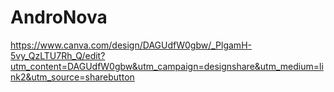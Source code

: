 # AndroNova
https://www.canva.com/design/DAGUdfW0gbw/_PlgamH-5vy_QzLTU7Rh_Q/edit?utm_content=DAGUdfW0gbw&utm_campaign=designshare&utm_medium=link2&utm_source=sharebutton
